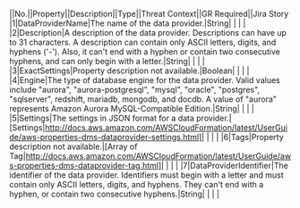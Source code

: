 ||No.||Property||Description||Type||Threat Context||GR Required||Jira Story
|1|DataProviderName|The name of the data provider.|String| | | |
|2|Description|A description of the data provider. Descriptions can have up to 31 characters.  A description can contain only ASCII letters, digits, and hyphens ('-'). Also, it can't  end with a hyphen or contain two consecutive hyphens, and can only begin with a letter.|String| | | |
|3|ExactSettings|Property description not available.|Boolean| | | |
|4|Engine|The type of database engine for the data provider. Valid values include "aurora",  "aurora-postgresql", "mysql", "oracle", "postgres",  "sqlserver", redshift, mariadb, mongodb, and docdb. A value of "aurora" represents Amazon Aurora MySQL-Compatible Edition.|String| | | |
|5|Settings|The settings in JSON format for a data provider.|[Settings|http://docs.aws.amazon.com/AWSCloudFormation/latest/UserGuide/aws-properties-dms-dataprovider-settings.html]| | | |
|6|Tags|Property description not available.|[Array of Tag|http://docs.aws.amazon.com/AWSCloudFormation/latest/UserGuide/aws-properties-dms-dataprovider-tag.html]| | | |
|7|DataProviderIdentifier|The identifier of the data provider. Identifiers must begin with a letter  and must contain only ASCII letters, digits, and hyphens. They can't end with  a hyphen, or contain two consecutive hyphens.|String| | | |
